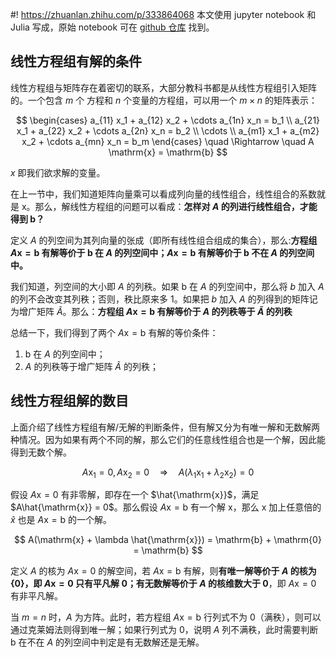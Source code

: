 #! https://zhuanlan.zhihu.com/p/333864068
本文使用 jupyter notebook 和 Julia 写成，原始 notebook 可在 [github 仓库](https://github.com/HQJo/LinearAlgebraNotes) 找到。

## 线性方程组有解的条件

线性方程组与矩阵存在着密切的联系，大部分教科书都是从线性方程组引入矩阵的。一个包含 $m$ 个 方程和 $n$ 个变量的方程组，可以用一个 $m\times n$ 的矩阵表示：

$$
\begin{cases}
    a_{11} x_1 + a_{12} x_2 + \cdots a_{1n} x_n = b_1 \\
    a_{21} x_1 + a_{22} x_2 + \cdots a_{2n} x_n = b_2 \\
    \cdots \\
    a_{m1} x_1 + a_{m2} x_2 + \cdots a_{mn} x_n = b_m
\end{cases} \quad \Rightarrow \quad A \mathrm{x} = \mathrm{b}
$$

$x$ 即我们欲求解的变量。

在上一节中，我们知道矩阵向量乘可以看成列向量的线性组合，线性组合的系数就是 $\mathrm{x}$。那么，解线性方程组的问题可以看成：**怎样对 $A$ 的列进行线性组合，才能得到 $\mathrm{b}$？**

定义 $A$ 的列空间为其列向量的张成（即所有线性组合组成的集合），那么:**方程组 $A\mathrm{x} = \mathrm{b}$ 有解等价于 $\mathrm{b}$ 在 $A$ 的列空间中；$A\mathrm{x} = \mathrm{b}$ 有解等价于 $\mathrm{b}$ 不在 $A$ 的列空间中。**

我们知道，列空间的大小即 $A$ 的列秩。如果 $\mathrm{b}$ 在 $A$ 的列空间中，那么将 $b$ 加入 $A$ 的列不会改变其列秩；否则，秩比原来多 1。如果把 $b$ 加入 $A$ 的列得到的矩阵记为增广矩阵 $\tilde{A}$。那么：**方程组 $A\mathrm{x} = \mathrm{b}$ 有解等价于 $A$ 的列秩等于 $\tilde{A}$ 的列秩**

总结一下，我们得到了两个 $A\mathrm{x} = \mathrm{b}$ 有解的等价条件：

1. $\mathrm{b}$ 在 $A$ 的列空间中；
2. $A$ 的列秩等于增广矩阵 $\tilde{A}$ 的列秩；

## 线性方程组解的数目

上面介绍了线性方程组有解/无解的判断条件，但有解又分为有唯一解和无数解两种情况。因为如果有两个不同的解，那么它们的任意线性组合也是一个解，因此能得到无数个解。

$$
    A\mathrm{x}_1 = \mathrm{0}, A\mathrm{x}_2 = \mathrm{0} \quad \Rightarrow \quad A(\lambda_1 \mathrm{x}_1 + \lambda_2 \mathrm{x}_2) = \mathrm{0}
$$

假设 $A\mathrm{x} = \mathrm{0}$ 有非零解，即存在一个 $\hat{\mathrm{x}}$，满足 $A\hat{\mathrm{x}} = 0$。那么假设 $A\mathrm{x} = \mathrm{b}$ 有一个解 $\mathrm{x}$，那么 $\mathrm{x}$ 加上任意倍的 $\hat{x}$ 也是 $A\mathrm{x} = \mathrm{b}$ 的一个解。

$$
A(\mathrm{x} + \lambda \hat{\mathrm{x}}) = \mathrm{b} + \mathrm{0} = \mathrm{b}
$$

定义 $A$ 的核为 $A\mathrm{x} = 0$ 的解空间，若 $A\mathrm{x} = \mathrm{b}$ 有解，则**有唯一解等价于 $A$ 的核为 $\{0\}$，即 $A\mathrm{x} = \mathrm{0}$ 只有平凡解 $\mathrm{0}$；有无数解等价于 $A$ 的核维数大于 0**，即 $A\mathrm{x} = \mathrm{0}$ 有非平凡解。

当 $m = n$ 时，$A$ 为方阵。此时，若方程组 $A\mathrm{x} = \mathrm{b}$ 行列式不为 0（满秩），则可以通过克莱姆法则得到唯一解；如果行列式为 0，说明 $A$ 列不满秩，此时需要判断 $\mathrm{b}$ 在不在 $A$ 的列空间中判定是有无数解还是无解。

